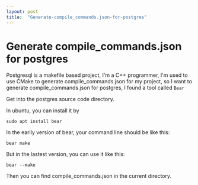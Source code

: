 ```yaml
---
layout: post
title:  "Generate-compile_commands.json-for-postgres"
---
```

# Generate compile_commands.json for postgres
Postgresql is a makefile based project, I'm a C++ programmer, I'm used to use CMake to generate compile_commands.json for my project, so I want to generate compile_commands.json for postgres, I found a tool called `Bear`

Get into the postgres source code directory.

In ubuntu, you can install it by 
```
sudo apt install bear 
```

In the earily version of bear, your command line should be like this:
```
bear make
```

But in the lastest version, you can use it like this:
```
bear --make
```

Then you can find compile_commands.json in the current directory.
